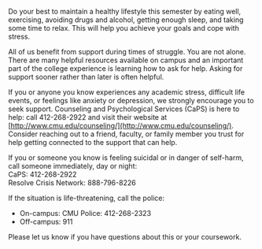 Do your best to maintain a healthy lifestyle this semester by eating well, exercising, avoiding drugs and alcohol, getting enough sleep, and taking some time to relax. This will help you achieve your goals and cope with stress.

All of us benefit from support during times of struggle. You are not alone. There are many helpful resources available on campus and an important part of the college experience is learning how to ask for help. Asking for support sooner rather than later is often helpful.

If you or anyone you know experiences any academic stress, difficult life events, or feelings like anxiety or depression, we strongly encourage you to seek support. Counseling and Psychological Services (CaPS) is here to help: call 412-268-2922 and visit their website at [http://www.cmu.edu/counseling/](http://www.cmu.edu/counseling/). Consider reaching out to a friend, faculty, or family member you trust for help getting connected to the support that can help.

If you or someone you know is feeling suicidal or in danger of self-harm, call someone immediately, day or night:<br />
CaPS: 412-268-2922<br />
Resolve Crisis Network: 888-796-8226

If the situation is life-threatening, call the police:
- On-campus: CMU Police: 412-268-2323
- Off-campus: 911

Please let us know if you have questions about this or your coursework.
